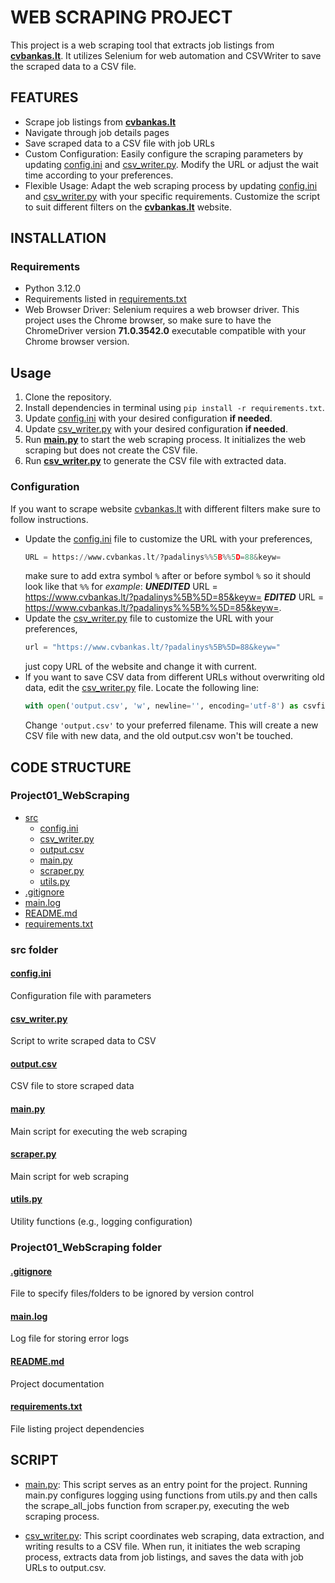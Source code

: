 # WEB SCRAPING PROJECT

This project is a web scraping tool that extracts job listings from **[cvbankas.lt](https://www.cvbankas.lt/?padalinys%5B%5D=88&keyw=)**. 
It utilizes Selenium for web automation and CSVWriter to save the scraped data to a CSV file.

## FEATURES

- Scrape job listings from [**cvbankas.lt**](https://www.cvbankas.lt/?padalinys%5B%5D=88&keyw=)
- Navigate through job details pages
- Save scraped data to a CSV file with job URLs
- Custom Configuration: Easily configure the scraping parameters by updating [config.ini](src/config.ini) and [csv_writer.py](src/csv_writer.py). Modify 
the URL or adjust the wait time according to your preferences. 
- Flexible Usage: Adapt the web scraping process by updating [config.ini](src/config.ini) and [csv_writer.py](src/csv_writer.py) with your specific 
requirements. Customize the script to suit different filters on the [**cvbankas.lt**](https://www.cvbankas.lt/?padalinys%%5B%%5D=88&keyw=) website.

## INSTALLATION

### Requirements

- Python 3.12.0
- Requirements listed in [requirements.txt](requirements.txt)
- Web Browser Driver: Selenium requires a web browser driver. This project uses the Chrome browser, so make sure to 
have the ChromeDriver version **71.0.3542.0** executable compatible with your Chrome browser version.

## Usage

1. Clone the repository.
2. Install dependencies in terminal using `pip install -r requirements.txt`.
3. Update [config.ini](src/config.ini) with your desired configuration **if needed**.
4. Update [csv_writer.py](src/csv_writer.py) with your desired configuration **if needed**. 
5. Run **[main.py](src/main.py)** to start the web scraping process. It initializes the web scraping but does not create the CSV file.
6. Run **[csv_writer.py](src/csv_writer.py)** to generate the CSV file with extracted data.

### Configuration

If you want to scrape website [cvbankas.lt](https://www.cvbankas.lt/?padalinys%%5B%%5D=88&keyw=) with different filters make sure to follow instructions.
- Update the [config.ini](src/config.ini) file to customize the URL with your preferences, 
   ```python
  URL = https://www.cvbankas.lt/?padalinys%%5B%%5D=88&keyw=
  ```
  make sure to add extra symbol `%` after or before symbol `%` so it should look like that `%%` for _example_: **_UNEDITED_** URL = https://www.cvbankas.lt/?padalinys%5B%5D=85&keyw= 
  **_EDITED_** URL = https://www.cvbankas.lt/?padalinys%%5B%%5D=85&keyw=.
- Update the [csv_writer.py](src/csv_writer.py) file to customize the URL with your preferences, 
  ```python
  url = "https://www.cvbankas.lt/?padalinys%5B%5D=88&keyw="
  ```
  just copy URL of the website and change it with current.
- If you want to save CSV data from different URLs without overwriting old data, edit the [csv_writer.py](src/csv_writer.py) 
file. Locate the following line:
   ```python
  with open('output.csv', 'w', newline='', encoding='utf-8') as csvfile:
  ```
  Change `'output.csv'` to your preferred filename. This will create a new CSV file with new data, and the old output.csv won't be touched.

## CODE STRUCTURE

### Project01_WebScraping

* [src](#src)
  * [config.ini](#configini)
  * [csv_writer.py](#csv_writerpy)
  * [output.csv](#outputcsv)
  * [main.py](#mainpy)
  * [scraper.py](#scraperpy)
  * [utils.py](#utilspy)
* [.gitignore](#gitignore)
* [main.log](#mainlog)
* [README.md](#readmemd)
* [requirements.txt](#requirementstxt)

### src folder

#### [config.ini](src/config.ini)
Configuration file with parameters

#### [csv_writer.py](src/csv_writer.py)
Script to write scraped data to CSV

#### [output.csv](src/output.csv)
CSV file to store scraped data

#### [main.py](src/main.py)
Main script for executing the web scraping

#### [scraper.py](src/scraper.py)
Main script for web scraping

#### [utils.py](src/utils.py)
Utility functions (e.g., logging configuration)

### Project01_WebScraping folder

#### [.gitignore](.gitignore)
File to specify files/folders to be ignored by version control

#### [main.log](main.log)
Log file for storing error logs

#### [README.md](README.md)
Project documentation

#### [requirements.txt](requirements.txt)
File listing project dependencies

## SCRIPT

- [main.py](src/main.py): This script serves as an entry point for the project. Running main.py configures logging using
functions from utils.py and then calls the scrape_all_jobs function from scraper.py, executing the web scraping process.


- [csv_writer.py](src/csv_writer.py): This script coordinates web scraping, data extraction, and writing results to a CSV file. When 
run, it initiates the web scraping process, extracts data from job listings, and saves the data with job URLs to output.csv.
